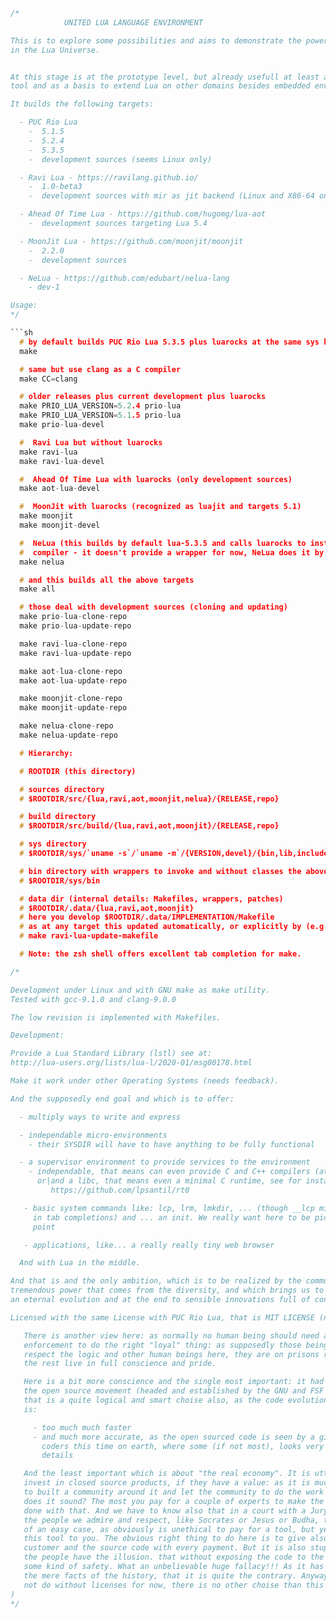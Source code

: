 ```C
/*
            UNITED LUA LANGUAGE ENVIRONMENT

This is to explore some possibilities and aims to demonstrate the power of diversity
in the Lua Universe.


At this stage is at the prototype level, but already usefull at least as a testing
tool and as a basis to extend Lua on other domains besides embedded environments.

It builds the following targets:

  - PUC Rio Lua
    -  5.1.5
    -  5.2.4
    -  5.3.5
    -  development sources (seems Linux only)

  - Ravi Lua - https://ravilang.github.io/
    -  1.0-beta3
    -  development sources with mir as jit backend (Linux and X86-64 only)

  - Ahead Of Time Lua - https://github.com/hugomg/lua-aot
    -  development sources targeting Lua 5.4

  - MoonJit Lua - https://github.com/moonjit/moonjit
    -  2.2.0
    -  development sources

  - NeLua - https://github.com/edubart/nelua-lang
    - dev-1

Usage:
*/

```sh
  # by default builds PUC Rio Lua 5.3.5 plus luarocks at the same sys hierarchy
  make

  # same but use clang as a C compiler
  make CC=clang

  # older releases plus current development plus luarocks
  make PRIO_LUA_VERSION=5.2.4 prio-lua
  make PRIO_LUA_VERSION=5.1.5 prio-lua
  make prio-lua-devel

  #  Ravi Lua but without luarocks
  make ravi-lua
  make ravi-lua-devel

  #  Ahead Of Time Lua with luarocks (only development sources)
  make aot-lua-devel

  #  MoonJit with luarocks (recognized as luajit and targets 5.1)
  make moonjit
  make moonjit-devel

  #  NeLua (this builds by default lua-5.3.5 and calls luarocks to install NeLua's
  #  compiler - it doesn't provide a wrapper for now, NeLua does it by itself)
  make nelua

  # and this builds all the above targets
  make all

  # those deal with development sources (cloning and updating)
  make prio-lua-clone-repo
  make prio-lua-update-repo

  make ravi-lua-clone-repo
  make ravi-lua-update-repo

  make aot-lua-clone-repo
  make aot-lua-update-repo

  make moonjit-clone-repo
  make moonjit-update-repo

  make nelua-clone-repo
  make nelua-update-repo

  # Hierarchy:

  # ROOTDIR (this directory)

  # sources directory
  # $ROOTDIR/src/{lua,ravi,aot,moonjit,nelua}/{RELEASE,repo}

  # build directory
  # $ROOTDIR/src/build/{lua,ravi,aot,moonjit}/{RELEASE,repo}

  # sys directory
  # $ROOTDIR/sys/`uname -s`/`uname -m`/{VERSION,devel}/{bin,lib,include,share}

  # bin directory with wrappers to invoke and without classes the above interpreters
  # $ROOTDIR/sys/bin

  # data dir (internal details: Makefiles, wrappers, patches)
  # $ROOTDIR/.data/{lua,ravi,aot,moonjit}
  # here you develop $ROOTDIR/.data/IMPLEMENTATION/Makefile
  # as at any target this updated automatically, or explicitly by (e.g. for ravi):
  # make ravi-lua-update-makefile

  # Note: the zsh shell offers excellent tab completion for make.
```
```C
/*

Development under Linux and with GNU make as make utility.
Tested with gcc-9.1.0 and clang-9.0.0

The low revision is implemented with Makefiles.

Development:

Provide a Lua Standard Library (lstl) see at:
http://lua-users.org/lists/lua-l/2020-01/msg00178.html

Make it work under other Operating Systems (needs feedback).

And the supposedly end goal and which is to offer:

  - multiply ways to write and express

  - independable micro-environments
    - their SYSDIR will have to have anything to be fully functional

  - a supervisor environment to provide services to the environment
    - independable, that means can even provide C and C++ compilers (at some point)
      or|and a libc, that means even a minimal C runtime, see for instance:
         https://github.com/lpsantil/rt0

   - basic system commands like: lcp, lrm, lmkdir, ... (though __lcp might be faster
     in tab completions) and ... an init. We really want here to be pid 1 at some
     point

   - applications, like... a really really tiny web browser

  And with Lua in the middle.

And that is and the only ambition, which is to be realized by the community, this
tremendous power that comes from the diversity, and which brings us to a path of
an eternal evolution and at the end to sensible innovations full of conscience.

Licensed with the same License with PUC Rio Lua, that is MIT LICENSE (note:

   There is another view here: as normally no human being should need any kind of an
   enforcement to do the right "loyal" thing: as supposedly those beings that don't
   respect the logic and other human beings here, they are on prisons right now and
   the rest live in full conscience and pride.

   Here is a bit more conscience and the single most important: it had been proved by
   the open source movement (headed and established by the GNU and FSF organizations),
   that is a quite logical and smart choise also, as the code evolution in this case
   is:

     - too much much faster
     - and much more accurate, as the open sourced code is seen by a gigantic pool of
       coders this time on earth, where some (if not most), looks very keen with the
       details

   And the least important which is about "the real economy". It is utterly stupid to
   invest in closed source products, if they have a value: as it is much more clever
   to built a community around it and let the community to do the work for you! How
   does it sound? The most you pay for a couple of experts to make the commits and be
   done with that. And we have to know also that in a court with a Jury with some of
   the people we admire and respect, like Socrates or Jesus or Budha, this is a quite
   of an easy case, as obviously is unethical to pay for a tool, but yet doesn't owe
   this tool to you. The obvious right thing to do here is to give also to the proud
   customer and the source code with every payment. But it is also stupid and because
   the people have the illusion. that without exposing the code to the wild you have
   some kind of safety. What an unbelievable huge fallacy!!! As it has been proved by
   the mere facts of the history, that it is quite the contrary. Anyway, since we can
   not do without licenses for now, there is no other choise than this license. Sorry.
)
*/
```
